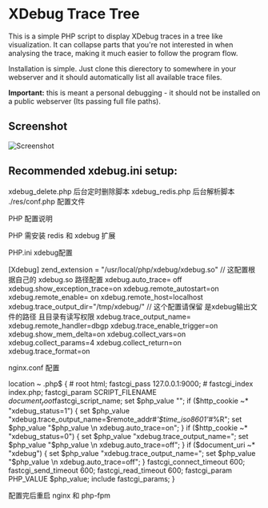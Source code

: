 # XDebug Trace Tree

This is a simple PHP script to display XDebug traces in a tree like visualization. It can collapse parts
that you're not interested in when analysing the trace, making it much easier to follow the program flow.

Installation is simple. Just clone this dierectory to somewhere in your webserver and it should automatically
list all available trace files.

**Important:** this is meant a personal debugging - it should not be installed on a public webserver (Its passing
full file paths).

## Screenshot

![Screenshot](res/screenshot.png)

## Recommended xdebug.ini setup:

xdebug_delete.php   后台定时删除脚本
xdebug_redis.php    后台解析脚本
./res/conf.php      配置文件


PHP 配置说明

PHP 需安装 redis 和 xdebug 扩展

PHP.ini  xdebug配置

[Xdebug]
zend_extension = "/usr/local/php/xdebug/xdebug.so" // 这配置根据自己的 xdebug.so 路径配置
xdebug.auto_trace= off
xdebug.show_exception_trace=on
xdebug.remote_autostart=on
xdebug.remote_enable= on
xdebug.remote_host=localhost
xdebug.trace_output_dir="/tmp/xdebug/" // 这个配置请保留  是xdebug输出文件的路径  且目录有读写权限
xdebug.trace_output_name=
xdebug.remote_handler=dbgp
xdebug.trace_enable_trigger=on
xdebug.show_mem_delta=on
xdebug.collect_vars=on
xdebug.collect_params=4
xdebug.collect_return=on
xdebug.trace_format=on




nginx.conf  配置

location ~ \.php$ {
        #   root           html;
            fastcgi_pass   127.0.0.1:9000;
        #   fastcgi_index  index.php;
            fastcgi_param  SCRIPT_FILENAME  $document_root$fastcgi_script_name;
            set $php_value "";
            if ($http_cookie ~* "xdebug_status=1") {
                set $php_value "xdebug.trace_output_name=$remote_addr#_'$time_iso8601'_#%R";
                set $php_value "$php_value \n xdebug.auto_trace=on";
            }
            if ($http_cookie ~* "xdebug_status=0") {
                set $php_value "xdebug.trace_output_name=";
                set $php_value "$php_value \n xdebug.auto_trace=off";
            }
            if ($document_uri ~* "xdebug") {
                set $php_value "xdebug.trace_output_name=";
                set $php_value "$php_value \n xdebug.auto_trace=off";
            }
            fastcgi_connect_timeout 600;
            fastcgi_send_timeout 600;
            fastcgi_read_timeout 600;
            fastcgi_param  PHP_VALUE  $php_value;
            include        fastcgi_params;
        }

配置完后重启  nginx 和 php-fpm
